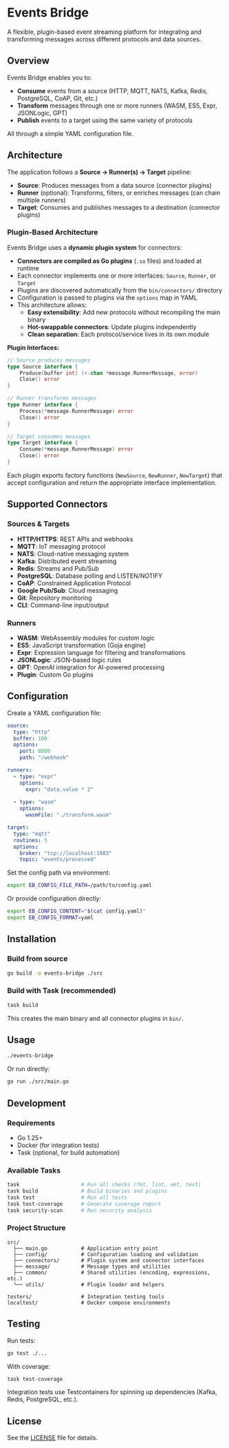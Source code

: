 # Events Bridge

A flexible, plugin-based event streaming platform for integrating and transforming messages across different protocols and data sources.

## Overview

Events Bridge enables you to:

- **Consume** events from a source (HTTP, MQTT, NATS, Kafka, Redis, PostgreSQL, CoAP, Git, etc.)
- **Transform** messages through one or more runners (WASM, ES5, Expr, JSONLogic, GPT)
- **Publish** events to a target using the same variety of protocols

All through a simple YAML configuration file.

## Architecture

The application follows a **Source → Runner(s) → Target** pipeline:

- **Source**: Produces messages from a data source (connector plugins)
- **Runner** (optional): Transforms, filters, or enriches messages (can chain multiple runners)
- **Target**: Consumes and publishes messages to a destination (connector plugins)

### Plugin-Based Architecture

Events Bridge uses a **dynamic plugin system** for connectors:

- **Connectors are compiled as Go plugins** (`.so` files) and loaded at runtime
- Each connector implements one or more interfaces: `Source`, `Runner`, or `Target`
- Plugins are discovered automatically from the `bin/connectors/` directory
- Configuration is passed to plugins via the `options` map in YAML
- This architecture allows:
  - **Easy extensibility**: Add new protocols without recompiling the main binary
  - **Hot-swappable connectors**: Update plugins independently
  - **Clean separation**: Each protocol/service lives in its own module

**Plugin Interfaces:**

```go
// Source produces messages
type Source interface {
    Produce(buffer int) (<-chan *message.RunnerMessage, error)
    Close() error
}

// Runner transforms messages
type Runner interface {
    Process(*message.RunnerMessage) error
    Close() error
}

// Target consumes messages
type Target interface {
    Consume(*message.RunnerMessage) error
    Close() error
}
```

Each plugin exports factory functions (`NewSource`, `NewRunner`, `NewTarget`) that accept configuration and return the appropriate interface implementation.

## Supported Connectors

### Sources & Targets

- **HTTP/HTTPS**: REST APIs and webhooks
- **MQTT**: IoT messaging protocol
- **NATS**: Cloud-native messaging system
- **Kafka**: Distributed event streaming
- **Redis**: Streams and Pub/Sub
- **PostgreSQL**: Database polling and LISTEN/NOTIFY
- **CoAP**: Constrained Application Protocol
- **Google Pub/Sub**: Cloud messaging
- **Git**: Repository monitoring
- **CLI**: Command-line input/output

### Runners

- **WASM**: WebAssembly modules for custom logic
- **ES5**: JavaScript transformation (Goja engine)
- **Expr**: Expression language for filtering and transformations
- **JSONLogic**: JSON-based logic rules
- **GPT**: OpenAI integration for AI-powered processing
- **Plugin**: Custom Go plugins

## Configuration

Create a YAML configuration file:

```yaml
source:
  type: "http"
  buffer: 100
  options:
    port: 8080
    path: "/webhook"

runners:
  - type: "expr"
    options:
      expr: "data.value * 2"
  
  - type: "wasm"
    options:
      wasmFile: "./transform.wasm"

target:
  type: "mqtt"
  routines: 5
  options:
    broker: "tcp://localhost:1883"
    topic: "events/processed"
```

Set the config path via environment:

```sh
export EB_CONFIG_FILE_PATH=/path/to/config.yaml
```

Or provide configuration directly:

```sh
export EB_CONFIG_CONTENT="$(cat config.yaml)"
export EB_CONFIG_FORMAT=yaml
```

## Installation

### Build from source

```sh
go build -o events-bridge ./src
```

### Build with Task (recommended)

```sh
task build
```

This creates the main binary and all connector plugins in `bin/`.

## Usage

```sh
./events-bridge
```

Or run directly:

```sh
go run ./src/main.go
```

## Development

### Requirements

- Go 1.25+
- Docker (for integration tests)
- Task (optional, for build automation)

### Available Tasks

```sh
task                    # Run all checks (fmt, lint, vet, test)
task build              # Build binaries and plugins
task test               # Run all tests
task test-coverage      # Generate coverage report
task security-scan      # Run security analysis
```

### Project Structure

```text
src/
  ├── main.go           # Application entry point
  ├── config/           # Configuration loading and validation
  ├── connectors/       # Plugin system and connector interfaces
  ├── message/          # Message types and utilities
  ├── common/           # Shared utilities (encoding, expressions, etc.)
  └── utils/            # Plugin loader and helpers

testers/                # Integration testing tools
localtest/              # Docker compose environments
```

## Testing

Run tests:

```sh
go test ./...
```

With coverage:

```sh
task test-coverage
```

Integration tests use Testcontainers for spinning up dependencies (Kafka, Redis, PostgreSQL, etc.).

## License

See the [LICENSE](LICENSE) file for details.
